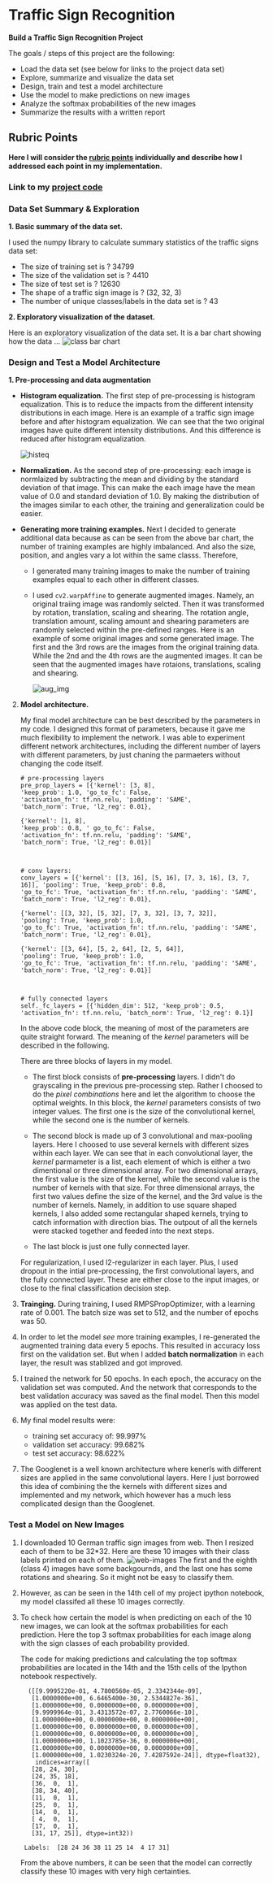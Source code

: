 # Traffic Sign Recognition

**Build a Traffic Sign Recognition Project**

The goals / steps of this project are the following:

* Load the data set (see below for links to the project data set)
* Explore, summarize and visualize the data set
* Design, train and test a model architecture
* Use the model to make predictions on new images
* Analyze the softmax probabilities of the new images
* Summarize the results with a written report

## Rubric Points

**Here I will consider the [rubric points](https://review.udacity.com/#!/rubrics/481/view) individually and describe how I addressed each point in my implementation.**

### Link to my [project code](https://github.com/mwusdv/CarND-Traffic-Sign-Classifier-Project)

### Data Set Summary & Exploration
**1. Basic summary of the data set.**

I used the numpy library to calculate summary statistics of the traffic signs data set:

* The size of training set is ?  34799
* The size of the validation set is ? 4410
* The size of test set is ? 12630
* The shape of a traffic sign image is ? (32, 32, 3)
* The number of unique classes/labels in the data set is ? 43

**2. Exploratory visualization of the dataset.**

Here is an exploratory visualization of the data set. It is a bar chart showing how the data ...
![class bar chart](class_bar_chart.jpg)


### Design and Test a Model Architecture
**1. Pre-processing and data augmentation**

* **Histogram equalization.** The first step of pre-processing is histogram equalization. This is to reduce the impacts from the different intensity distributions in each image.  Here is an example of a traffic sign image before and after histogram equalization. We can see that the two original images have quite different intensity distributions. And this difference is reduced after histogram equalization.

    ![histeq](pre-process.jpg)

* **Normalization.** As the second step of pre-processing: each image is normlaized by subtracting the mean and dividing by the standard deviation of that image. This can make the each image have the mean value of 0.0 and standard deviation of 1.0. By making the distribution of the images similar to each other, the training and generalization could be easier.

* **Generating more training examples.** Next I decided to generate additional data because as can be seen from the above bar chart, the number of training examples are highly imbalanced. And also the size, position, and angles vary a lot within the same classs. Therefore, 
    
    * I generated many training images to make the number of training examples equal to each other in different classes.

    * I used `cv2.warpAffine` to generate augmented images. Namely, an original traiing image was randomly selcted. Then it was transformed by rotation, translation, scaling and shearing. The rotation angle, translation amount, scaling amount and shearing parameters are randomly selected within the pre-defined ranges. Here is an example of some original images and some generated image. The first and the 3rd rows are the images from the original training data. While the 2nd and the 4th rows are the augmented images. It can be seen that the augmented images have rotaions, translations, scaling and shearing.

        ![aug_img](aug.jpg)
    
   
2. **Model architecture.**

     My final model architecture can be best described by the parameters in my code. I designed this format of parameters, because it gave me much flexibility to implement the network. I was able to experiment different network architectures, including the different number of layers with different parameters, by just chaning the parmaeters without changing the code itself.

    ```
    # pre-processing layers
    pre_prop_layers = [{'kernel': [3, 8], 
    'keep_prob': 1.0, 'go_to_fc': False, 
    'activation_fn': tf.nn.relu, 'padding': 'SAME', 
    'batch_norm': True, 'l2_reg': 0.01},
                            
    {'kernel': [1, 8],
    'keep_prob': 0.8, ' go_to_fc': False, 
    'activation_fn': tf.nn.relu, 'padding': 'SAME', 
    'batch_norm': True, 'l2_reg': 0.01}]



    # conv layers: 
    conv_layers = [{'kernel': [[3, 16], [5, 16], [7, 3, 16], [3, 7, 16]], 'pooling': True, 'keep_prob': 0.8, 
    'go_to_fc': True, 'activation_fn': tf.nn.relu, 'padding': 'SAME', 'batch_norm': True, 'l2_reg': 0.01},
        
    {'kernel': [[3, 32], [5, 32], [7, 3, 32], [3, 7, 32]], 
    'pooling': True, 'keep_prob': 1.0, 
    'go_to_fc': True, 'activation_fn': tf.nn.relu, 'padding': 'SAME', 'batch_norm': True, 'l2_reg': 0.01},

    {'kernel': [[3, 64], [5, 2, 64], [2, 5, 64]], 
    'pooling': True, 'keep_prob': 1.0,       
    'go_to_fc': True, 'activation_fn': tf.nn.relu, 'padding': 'SAME', 'batch_norm': True, 'l2_reg': 0.01}]



    # fully connected layers
    self._fc_layers = [{'hidden_dim': 512, 'keep_prob': 0.5, 
    'activation_fn': tf.nn.relu, 'batch_norm': True, 'l2_reg': 0.1}]
    ```
    In the above code block, the meaning of most of the parameters are quite straight forward. The meaning of the _kernel_ parameters will be described in the following.

    There are three blocks of layers in my model. 
    * The first block consists of **pre-processing** layers. I didn't do grayscaling in the previous pre-processing step. Rather I choosed to do the _pixel combinations_ here and let the algorithm to choose the optimal weights.  In this block, the _kernel_ parameters consists of two integer values. The first one is the size of the convolutional kernel, while the second one is the number of kernels.

    * The second block is made up of 3 convolutional and max-pooling layers. Here I choosed to use several kernels with different sizes within each layer. We can see that in each convolutional layer, the _kernel_ parmameter is a list, each element of which is either a two dimentional or three dimensional array. For two dimensional arrays, the first value is the size of the kernel, while the second value is the number of kernels with that size. For three dimensional arrays, the first two values define the size of the kernel, and the 3rd value is the number of kernels. Namely, in addition to use square shaped kernels, I also added some rectangular shaped kernels, trying to catch information with direction bias. The outpout of all the kernels were stacked together and feeded into the next steps.

    * The last block is just one fully connected layer.

    For regularization, I used l2-regularizer in each layer. Plus, I used dropout in the intial pre-processing, the first convolutional layers, and the fully connected layer. These are either close to the input images, or close to the final classification decision step.
	
	
3. **Trainging.** During training, I used RMPSPropOptimizer, with a learning rate of 0.001. The batch size was set to 512, and the number of epochs was 50.

    
4. In order to let the model _see_ more training examples, I re-generated the augmented training data every 5 epochs. This resulted in accuracy loss first on the validation set. But when I added **batch normalization** in each layer, the result was stablized and got improved. 

5. I trained the network for 50 epochs. In each epoch, the accuracy on the validation set was computed. And the network that corresponds to the best validation accuracy was saved as the final model. Then this model was applied on the test data.

6. My final model results were:

    * training set accuracy of: 99.997%
    * validation set accuracy: 99.682%
    * test set accuracy:  98.622%



7. The Googlenet is a well known architecture where kenerls with different sizes are applied in the same convolutional layers. Here I just borrowed this idea of combining the the kernels with different sizes and implemented and my network, which however has a much less complicated design than the Googlenet.

   
### Test a Model on New Images
1. I downloaded 10 German traffic sign images from web. Then I resized each of them to be 32*32. Here are these 10 images with their class labels printed on each of them.
 ![web-images](web-images.jpg)
The first and the eighth (class 4) images have some backgournds, and the last one has some rotations and shearing. So it might not be easy to classify them. 

2. However, as can be seen in the 14th cell of my project ipython notebook, my model classifed all these 10 images correctly. 

3. To check how certain the model is when predicting on each of the 10 new images, we can look at the softmax probabilities for each prediction. Here the top 3 softmax probabilities for each image along with the sign classes of each probability provided.

    The code for making predictions and calculating the top softmax probabilities are located in the 14th and the 15th cells of the Ipython notebook respectively.
    ```
      ([[9.9995220e-01, 4.7800560e-05, 2.3342344e-09],
       [1.0000000e+00, 6.6465400e-30, 2.5344827e-36],
       [1.0000000e+00, 0.0000000e+00, 0.0000000e+00],
       [9.9999964e-01, 3.4313572e-07, 2.7760066e-10],
       [1.0000000e+00, 0.0000000e+00, 0.0000000e+00],
       [1.0000000e+00, 0.0000000e+00, 0.0000000e+00],
       [1.0000000e+00, 0.0000000e+00, 0.0000000e+00],
       [1.0000000e+00, 1.1023785e-36, 0.0000000e+00],
       [1.0000000e+00, 0.0000000e+00, 0.0000000e+00],
       [1.0000000e+00, 1.0230324e-20, 7.4287592e-24]], dtype=float32),
        indices=array([
       [28, 24, 30],
       [24, 35, 18],
       [36,  0,  1],
       [38, 34, 40],
       [11,  0,  1],
       [25,  0,  1],
       [14,  0,  1],
       [ 4,  0,  1],
       [17,  0,  1],
       [31, 17, 25]], dtype=int32))
     
     Labels:  [28 24 36 38 11 25 14  4 17 31]
    ```
    From the above numbers, it can be seen that the model can correctly classify these 10 images with very high certainties.